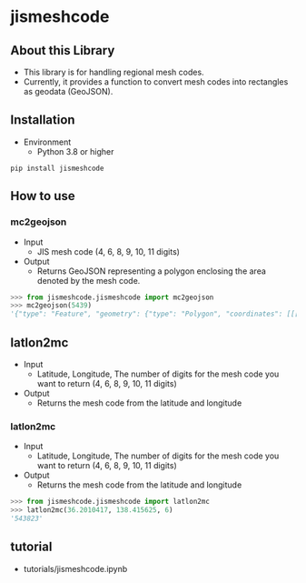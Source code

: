 # jismeshcode

## About this Library

- This library is for handling regional mesh codes.
- Currently, it provides a function to convert mesh codes into rectangles as geodata (GeoJSON).

## Installation

- Environment
  - Python 3.8 or higher

```shell
pip install jismeshcode
```

## How to use

### mc2geojson

- Input
  - JIS mesh code (4, 6, 8, 9, 10, 11 digits)
- Output
  - Returns GeoJSON representing a polygon enclosing the area denoted by the mesh code.

```Python
>>> from jismeshcode.jismeshcode import mc2geojson
>>> mc2geojson(5439)
'{"type": "Feature", "geometry": {"type": "Polygon", "coordinates": [[[139, 36.0], [140, 36.0], [140, 36.666666666666664], [139, 36.666666666666664], [139, 36.0]]]}, "properties": {"meshcode": "5439"}}'
```

## latlon2mc
- Input
  - Latitude, Longitude, The number of digits for the mesh code you want to return (4, 6, 8, 9, 10, 11 digits)
- Output
  - Returns the mesh code from the latitude and longitude
 
### latlon2mc
- Input
  - Latitude, Longitude, The number of digits for the mesh code you want to return (4, 6, 8, 9, 10, 11 digits)
- Output
  - Returns the mesh code from the latitude and longitude

```Python
>>> from jismeshcode.jismeshcode import latlon2mc
>>> latlon2mc(36.2010417, 138.415625, 6)
'543823'
```

## tutorial
 - tutorials/jismeshcode.ipynb
